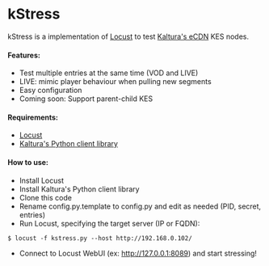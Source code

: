 # kStress

kStress is a implementation of [Locust](https://locust.io/) to test [Kaltura's eCDN](https://corp.kaltura.com/products/kaltura-ecdn/) KES nodes.

#### Features:
* Test multiple entries at the same time (VOD and LIVE)
* LIVE: mimic player behaviour when pulling new segments
* Easy configuration
* Coming soon: Support parent-child KES

#### Requirements:
* [Locust](https://locust.io/)
* [Kaltura's Python client library](http://www.kaltura.com/api_v3/testme/client-libs.php)

#### How to use:
* Install Locust
* Install Kaltura's Python client library
* Clone this code
* Rename config.py.template to config.py and edit as needed (PID, secret, entries)
* Run Locust, specifying the target server (IP or FQDN):
```
$ locust -f kstress.py --host http://192.168.0.102/
```
* Connect to Locust WebUI (ex: http://127.0.0.1:8089) and start stressing!
